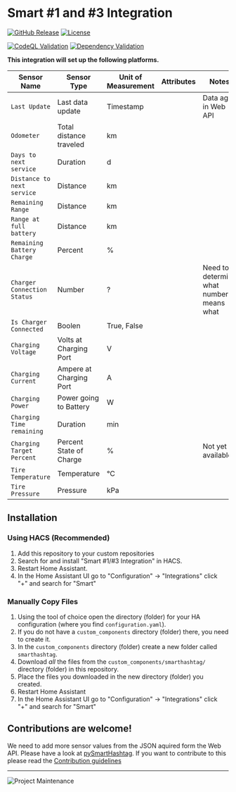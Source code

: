 # Smart #1 and #3 Integration

[![GitHub Release][releases-shield]][releases]
[![License][license-shield]](LICENSE)

[![CodeQL Validation][codeql-shield]][codeql]
[![Dependency Validation][tests-shield]][tests]

**This integration will set up the following platforms.**

| Sensor Name                 | Sensor Type             | Unit of Measurement | Attributes | Notes                                    |
| --------------------------- | ----------------------- | ------------------- | ---------- | ---------------------------------------- |
| `Last Update`               | Last data update        | Timestamp           |            | Data age in Web API                      |
| `Odometer`                  | Total distance traveled | km                  |            |                                          |
| `Days to next service`      | Duration                | d                   |            |                                          |
| `Distance to next service`  | Distance                | km                  |            |                                          |
| `Remaining Range`           | Distance                | km                  |            |                                          |
| `Range at full battery`     | Distance                | km                  |            |                                          |
| `Remaining Battery Charge`  | Percent                 | %                   |            |                                          |
| `Charger Connection Status` | Number                  | ?                   |            | Need to determine what number means what |
| `Is Charger Connected`      | Boolen                  | True, False         |            |                                          |
| `Charging Voltage`          | Volts at Charging Port  | V                   |            |                                          |
| `Charging Current`          | Ampere at Charging Port | A                   |            |                                          |
| `Charging Power`            | Power going to Battery  | W                   |            |                                          |
| `Charging Time remaining`   | Duration                | min                 |            |                                          |
| `Charging Target Percent`   | Percent State of Charge | %                   |            | Not yet available                        |
| `Tire Temperature`          | Temperature             | °C                  |            |                                          |
| `Tire Pressure`             | Pressure                | kPa                 |            |                                          |

## Installation

### Using HACS (Recommended)

1. Add this repository to your custom repositories
1. Search for and install "Smart #1/#3 Integration" in HACS.
1. Restart Home Assistant.
1. In the Home Assistant UI go to "Configuration" -> "Integrations" click "+" and search for "Smart"

### Manually Copy Files

1. Using the tool of choice open the directory (folder) for your HA configuration (where you find `configuration.yaml`).
1. If you do not have a `custom_components` directory (folder) there, you need to create it.
1. In the `custom_components` directory (folder) create a new folder called `smarthashtag`.
1. Download _all_ the files from the `custom_components/smarthashtag/` directory (folder) in this repository.
1. Place the files you downloaded in the new directory (folder) you created.
1. Restart Home Assistant
1. In the Home Assistant UI go to "Configuration" -> "Integrations" click "+" and search for "Smart"

## Contributions are welcome!

We need to add more sensor values from the JSON aquired form the Web API. Please have a look at [pySmartHashtag](https://github.com/DasBasti/pySmartHashtag).
If you want to contribute to this please read the [Contribution guidelines](CONTRIBUTING.md)

---

![Project Maintenance][maintenance-shield]

[commits-shield]: https://img.shields.io/github/commit-activity/y/DasBasti/smarthashtag.svg?style=for-the-badge
[commits]: https://github.com/DasBasti/smarthashtag/commits/main
[license-shield]: https://img.shields.io/github/license/DasBasti/smarthashtag.svg?style=for-the-badge
[maintenance-shield]: https://img.shields.io/badge/maintainer-Bastian%20Neumann%20%40DasBasti-blue.svg?style=for-the-badge
[releases-shield]: https://img.shields.io/github/v/release/DasBasti/smarthashtag.svg?style=for-the-badge&include_prereleases
[releases]: https://github.com/DasBasti/smarthashtag/releases
[codeql-shield]: https://github.com/DasBasti/smarthashtag/actions/workflows/codeql-analysis.yml/badge.svg?style=for-the-badge
[codeql]: https://github.com/DasBasti/smarthashtag/actions/workflows/codeql-analysis.yml
[tests-shield]: https://github.com/DasBasti/SmartHashtag/actions/workflows/tests.yml/badge.svg
[tests]: https://github.com/DasBasti/SmartHashtag/actions/workflows/tests.yml
